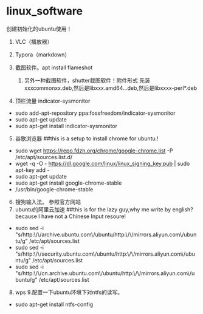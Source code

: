# linux_software
创建初始化的ubuntu使用！
1. VLC（播放器）
2. Typora（markdown）
3. 截图软件。apt install flameshot
    1. 另外一种截图软件，shutter截图软件！附件形式
      先装xxxcommonxx.deb,然后是libxxx.amd64...deb,然后是libxxxx-perl*.deb

4. 顶栏流量
indicator-sysmonitor
- sudo add-apt-repository ppa:fossfreedom/indicator-sysmonitor  
- sudo apt-get update  
- sudo apt-get install indicator-sysmonitor  
5. 谷歌浏览器
##this is a setup to install chrome for ubuntu.!
- sudo wget https://repo.fdzh.org/chrome/google-chrome.list -P /etc/apt/sources.list.d/
- wget -q -O - https://dl.google.com/linux/linux_signing_key.pub  | sudo apt-key add -
- sudo apt-get update
- sudo apt-get install google-chrome-stable
- /usr/bin/google-chrome-stable
6. 搜狗输入法。
参照官方网站
7. ubuntu的阿里云加速
##this is for the lazy guy,why me write by english?because I have not a Chinese Input resoure!
- sudo sed -i "s/http:\\/\\/archive.ubuntu.com\\/ubuntu/http:\\/\\/mirrors.aliyun.com\\/ubuntu/g" /etc/apt/sources.list
- sudo sed -i "s/http:\\/\\/security.ubuntu.com\\/ubuntu/http:\\/\\/mirrors.aliyun.com\\/ubuntu/g" /etc/apt/sources.list
- sudo sed -i "s/http:\\/\\/cn.archive.ubuntu.com\\/ubuntu/http:\\/\\/mirrors.aliyun.com\\/ubuntu/g" /etc/apt/sources.list
8. wps
9.配置一下ubuntu环境下对ntfs的读写。
- sudo apt-get install ntfs-config

